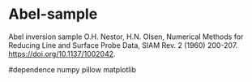 # Abel-sample
Abel inversion sample
O.H. Nestor, H.N. Olsen, Numerical Methods for Reducing Line and Surface Probe Data, SIAM Rev. 2 (1960) 200-207. https://doi.org/10.1137/1002042.

#dependence
numpy
pillow
matplotlib
